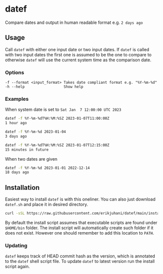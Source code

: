 # datef

Compare dates and output in human readable format e.g. `2 days ago`

## Usage

Call `datef` with either one input date or two input dates. If `datef` is
called with two input dates the first one is assumed to be the one to compare
to otherwise `datef` will use the current system time as the comparison date.

### Options

```
-f --format <input_format> Takes date compliant format e.g. "%Y-%m-%d"
-h --help                  Show help
```

### Examples

When system date is set to `Sat Jan  7 12:00:00 UTC 2023`

```sh
datef -f %Y-%m-%dT%H:%M:%SZ 2023-01-07T11:00:00Z
1 hour ago
```

```sh
datef -f %Y-%m-%d 2023-01-04
3 days ago
```

```sh
datef -f %Y-%m-%dT%H:%M:%SZ 2023-01-07T12:15:00Z
15 minutes in future
````

When two dates are given

```sh
datef -f %Y-%m-%d 2023-01-01 2022-12-14
18 days ago
```

## Installation

Easiest way to install `datef` is with this oneliner. You can also just
download `datef.sh` and place it in desired directory.

```sh
curl -sSL https://raw.githubusercontent.com/erikjuhani/datef/main/install.sh | sh
```

By default the install script assumes that executable scripts are found under
`$HOME/bin` folder. The install script will automatically create such folder if
it does not exist. However one should remember to add this location to `PATH`.

### Updating

`datef` keeps track of HEAD commit hash as the version, which is annotated to
the `datef` shell script file. To update `datef` to latest version run the
install script again.
